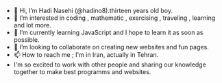 - 👋 Hi, I’m Hadi Nasehi (@hadino8).thirteen years old boy.
- 👀 I’m interested in coding , mathematic , exercising , traveling , learning and lot more.
- 🌱 I’m currently learning JavaScript and I hope to learn it as soon as possible.
- 💞️ I’m looking to collaborate on creating new websites and fun pages.
- 📫 How to reach me ; I'm in Iran, actually in Tehran. 
- I'm so excited to work with other people and sharing our knowledge together to make best programms and websites.

